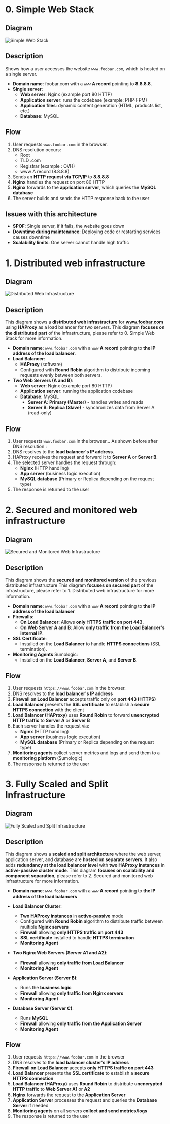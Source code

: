 # 0. Simple Web Stack

## Diagram
![Simple Web Stack](./0-simple_web_stack.png)

## Description

Shows how a user accesses the website `www.foobar.com`, which is hosted on a single server.

- **Domain name**: foobar.com with a `www` **A record** pointing to **8.8.8.8**.
- **Single server**:
  - **Web server**: Nginx (example port 80 HTTP)
  - **Application server**: runs the codebase (example: PHP-FPM)
  - **Application files**: dynamic content generation (HTML, products list, etc.)
  - **Database**: MySQL

## Flow

1. User requests `www.foobar.com` in the browser.
2. DNS resolution occurs:
    - Root 
    - TLD .com
    - Registrar (example : OVH)
    - www A record (8.8.8.8)
3. Sends an **HTTP request via TCP/IP** to **8.8.8.8**
4. **Nginx** handles the request on port 80 HTTP
5. **Nginx** forwards to the **application server**, which queries the **MySQL database**
6. The server builds and sends the HTTP response back to the user

## Issues with this architecture

- **SPOF**: Single server, if it fails, the website goes down
- **Downtime during maintenance**: Deploying code or restarting services causes downtime
- **Scalability limits**: One server cannot handle high traffic


# 1. Distributed web infrastructure

## Diagram
![Distributed Web Infrastructure](./1-distributed_web_infrastructure.png)


## Description
This diagram shows a **distributed web infrastructure** for **www.foobar.com** using **HAProxy** as a load balancer for two servers.
This diagram **focuses on the distributed part** of the infrastructure, please refer to 0. Simple Web Stack for more information.

- **Domain name**: `www.foobar.com` with a `www` **A record** pointing to **the IP address of the load balancer**.
- **Load Balancer**:
  - **HAProxy** (software)
  - Configured with **Round Robin** algorithm to distribute incoming requests evenly between both servers.
- **Two Web Servers (A and B)**:
  - **Web server**: Nginx (example port 80 HTTP)
  - **Application server**: running the application codebase
  - **Database**: MySQL
    - **Server A**: **Primary (Master)** - handles writes and reads
    - **Server B**: **Replica (Slave)** - synchronizes data from Server A (read-only)

## Flow

1. User requests `www.foobar.com` in the browser... As shown before after DNS resolution :
2. DNS resolves to the **load balancer's IP address**.
3. HAProxy receives the request and forward it to **Server A** or **Server B**.
4. The selected server handles the request through:
   - **Nginx** (HTTP handling)
   - **App server** (business logic execution)
   - **MySQL database** (Primary or Replica depending on the request type)
5. The response is returned to the user



# 2. Secured and monitored web infrastructure

## Diagram
![Secured and Monitored Web Infrastructure](./2-secured_and_monitored_web_infrastructure.png)


## Description
This diagram shows the **secured and monitored version** of the previous distributed infrastructure
This diagram **focuses on secured part** of the infrastructure, please refer to 1. Distributed web infrastructure for more information.


- **Domain name**: `www.foobar.com` with a `www` **A record** pointing to **the IP address of the load balancer**
- **Firewalls**:
  - **On Load Balancer**: Allows **only HTTPS traffic on port 443**.
  - **On Web Server A and B**: Allow **only traffic from the Load Balancer's internal IP**.
- **SSL Certificate**:
  - Installed on the **Load Balancer** to handle **HTTPS connections** (SSL termination).
- **Monitoring Agents** Sumologic:
  - Installed on the **Load Balancer**, **Server A**, and **Server B**.


## Flow

1. User requests `https://www.foobar.com` in the browser.
2. DNS resolves to the **load balancer's IP address**
3. **Firewall on Load Balancer** accepts traffic only on **port 443 (HTTPS)**
4. **Load Balancer** presents the **SSL certificate** to establish a **secure HTTPS connection** with the client
5. **Load Balancer (HAProxy)** uses **Round Robin** to forward **unencrypted HTTP traffic** to **Server A** or **Server B**
6. Each server handles the request via:
   - **Nginx** (HTTP handling)
   - **App server** (business logic execution)
   - **MySQL database** (Primary or Replica depending on the request type)
7. **Monitoring agents** collect server metrics and logs and send them to a **monitoring platform** (Sumologic)
8. The response is returned to the user



# 3. Fully Scaled and Split Infrastructure

## Diagram
![Fully Scaled and Split Infrastructure](./3-scale_up.png)


## Description
This diagram shows a **scaled and split architecture** where the web server, application server, and database are **hosted on separate servers**. 
It also adds **redundancy at the load balancer level** with **two HAProxy instances** in **active-passive cluster mode**.
This diagram **focuses on scalability and component separation**, please refer to 2. Secured and monitored web infrastructure for more information.

- **Domain name**: `www.foobar.com` with a `www` **A record** pointing to **the IP address of the load balancers**
- **Load Balancer Cluster**:
  - **Two HAProxy instances** in **active-passive** mode
  - Configured with **Round Robin** algorithm to distribute traffic between multiple **Nginx servers**
  - **Firewall** allowing **only HTTPS traffic on port 443**
  - **SSL certificate** installed to handle **HTTPS termination**
  - **Monitoring Agent** 

- **Two Nginx Web Servers (Server A1 and A2)**:
  - **Firewall** allowing **only traffic from Load Balancer**
  - **Monitoring Agent**

- **Application Server (Server B)**:
  - Runs the **business logic**
  - **Firewall** allowing **only traffic from Nginx servers**
  - **Monitoring Agent**

- **Database Server (Server C)**:
  - Runs **MySQL**
  - **Firewall** allowing **only traffic from the Application Server**
  - **Monitoring Agent**

## Flow

1. User requests `https://www.foobar.com` in the browser
2. DNS resolves to the **load balancer cluster's IP address**
3. **Firewall on Load Balancer** accepts **only HTTPS traffic on port 443**
4. **Load Balancer** presents the **SSL certificate** to establish a **secure HTTPS connection**
5. **Load Balancer (HAProxy)** uses **Round Robin** to distribute **unencrypted HTTP traffic** to **Web Server A1** or **A2**
6. **Nginx** forwards the request to the **Application Server**
7. **Application Server** processes the request and queries the **Database Server** if needed
8. **Monitoring agents** on all servers **collect and send metrics/logs**
9. The response is returned to the user



